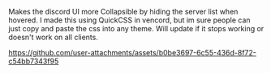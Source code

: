 Makes the discord UI more Collapsible by hiding the server list when hovered.
I made this using QuickCSS in vencord, but im sure people can just copy and paste the css into any theme.
Will update if it stops working or doesn't work on all clients.

https://github.com/user-attachments/assets/b0be3697-6c55-436d-8f72-c54bb7343f95

